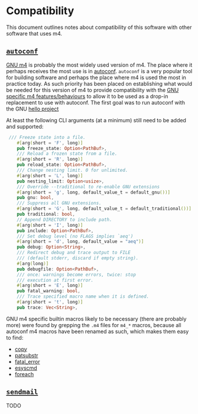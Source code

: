 # Compatibility

This document outlines notes about compatibility of this software with other software that uses m4.

## [`autoconf`](https://www.gnu.org/software/autoconf/)

[GNU m4](https://www.gnu.org/software/m4/) is probably the most widely used version of m4. The place where it perhaps receives the most use is in [autoconf](https://www.gnu.org/software/autoconf/). `autoconf` is a very popular tool for building software and perhaps the place where m4 is used the most in practice today. As such priority has been placed on establishing what would be needed for this version of m4 to provide compatibility with the [GNU specific m4 features/behaviours](https://www.gnu.org/software/m4/manual/html_node/Extensions.html#Extensions) to allow it to be used as a drop-in replacement to use with autoconf. The first goal was to run autoconf with the GNU [hello project](https://www.gnu.org/software/hello/)

At least the following CLI arguments (at a minimum) still need to be added and supported:

```rust
 /// Freeze state into a file.
    #[arg(short = 'F', long)]
    pub freeze_state: Option<PathBuf>,
    /// Reload a frozen state from a file.
    #[arg(short = 'R', long)]
    pub reload_state: Option<PathBuf>,
    /// Change nesting limit. 0 for unlimited.
    #[arg(short = 'L', long)]
    pub nesting_limit: Option<usize>,
    /// Override --traditional to re-enable GNU extensions
    #[arg(short = 'g', long, default_value_t = default_gnu())]
    pub gnu: bool,
    /// Suppress all GNU extensions.
    #[arg(short = 'G', long, default_value_t = default_traditional())]
    pub traditional: bool,
    // Append DIRECTORY to include path.
    #[arg(short = 'I', long)]
    pub include: Option<PathBuf>,
    /// Set debug level (no FLAGS implies `aeq')
    #[arg(short = 'd', long, default_value = "aeq")]
    pub debug: Option<String>,
    /// Redirect debug and trace output to FILE
    /// (default stderr, discard if empty string).
    #[arg(long)]
    pub debugfile: Option<PathBuf>,
    /// once: warnings become errors, twice: stop
    /// execution at first error.
    #[arg(short = 'E', long)]
    pub fatal_warning: bool,
    /// Trace specified macro name when it is defined.
    #[arg(short = 't', long)]
    pub trace: Vec<String>,
```

GNU m4 specific builtin macros likely to be necessary (there are probably more) were found by grepping the `.m4` files for `m4_*` macros, because all autoconf m4 macros have been renamed as such, which makes them easy to find:

* [copy](https://www.gnu.org/software/m4/manual/m4.html#index-copy)
* [patsubstr](https://www.gnu.org/software/m4/manual/m4.html#index-patsubst)
* [fatal_error](https://www.gnu.org/software/m4/manual/m4.html#index-fatal_005ferror)
* [esyscmd](https://www.gnu.org/software/m4/manual/m4.html#index-esyscmd)
* [foreach](https://www.gnu.org/software/m4/manual/m4.html#index-foreach)

## [`sendmail`](https://www.proofpoint.com/us/products/email-protection/open-source-email-solution)

TODO